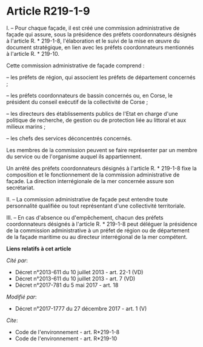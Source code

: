 # Article R219-1-9

I. – Pour chaque façade, il est créé une commission administrative de façade qui assure, sous la présidence des préfets
coordonnateurs désignés à l'article R. * 219-1-8, l'élaboration et le suivi de la mise en œuvre du document stratégique, en
lien avec les préfets coordonnateurs mentionnés à l'article R. * 219-10. 

Cette commission administrative de façade comprend : 

– les préfets de région, qui associent les préfets de département concernés ; 

– les préfets coordonnateurs de bassin concernés ou, en Corse, le président du conseil exécutif de la   collectivité de
Corse ; 

– les directeurs des établissements publics de l'Etat en charge d'une politique de recherche, de gestion ou de protection
liée au littoral et aux milieux marins ; 

– les chefs des services déconcentrés concernés. 

Les membres de la commission peuvent se faire représenter par un membre du service ou de l'organisme auquel ils
appartiennent. 

Un arrêté des préfets coordonnateurs désignés à l'article R. * 219-1-8 fixe la composition et le fonctionnement de la
commission administrative de façade. La direction interrégionale de la mer concernée assure son secrétariat. 

II. – La commission administrative de façade peut entendre toute personnalité qualifiée ou tout représentant d'une
collectivité territoriale. 

III. – En cas d'absence ou d'empêchement, chacun des préfets coordonnateurs désignés à l'article R. * 219-1-8 peut déléguer
la présidence de la commission administrative à un préfet de région ou de département de la façade maritime ou au directeur
interrégional de la mer compétent.

**Liens relatifs à cet article**

_Cité par_:

  - Décret n°2013-611 du 10 juillet 2013 - art. 22-1 (VD)
  - Décret n°2013-611 du 10 juillet 2013 - art. 7 (VD)
  - Décret n°2017-781 du 5 mai 2017 - art. 18

_Modifié par_:

  - Décret n°2017-1777 du 27 décembre 2017 - art. 1 (V)

_Cite_:

  - Code de l'environnement - art. R*219-1-8
  - Code de l'environnement - art. R*219-10
